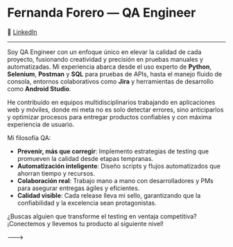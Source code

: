 # Fernanda Forero — QA Engineer

🔗 [LinkedIn](https://www.linkedin.com/in/fernanda-forero/)

---

Soy QA Engineer con un enfoque único en elevar la calidad de cada proyecto, fusionando creatividad y precisión en pruebas manuales y automatizadas. Mi experiencia abarca desde el uso experto de **Python**, **Selenium**, **Postman** y **SQL** para pruebas de APIs, hasta el manejo fluido de consola, entornos colaborativos como **Jira** y herramientas de desarrollo como **Android Studio**.

He contribuido en equipos multidisciplinarios trabajando en aplicaciones web y móviles, donde mi meta no es solo detectar errores, sino anticiparlos y optimizar procesos para entregar productos confiables y con máxima experiencia de usuario. 

Mi filosofía QA: 

- **Prevenir, más que corregir**: Implemento estrategias de testing que promueven la calidad desde etapas tempranas.
- **Automatización inteligente**: Diseño scripts y flujos automatizados que ahorran tiempo y recursos.
- **Colaboración real**: Trabajo mano a mano con desarrolladores y PMs para asegurar entregas ágiles y eficientes.
- **Calidad visible**: Cada release lleva mi sello, garantizando que la confiabilidad y la excelencia sean protagonistas.

¿Buscas alguien que transforme el testing en ventaja competitiva?  
¡Conectemos y llevemos tu producto al siguiente nivel!

--->
